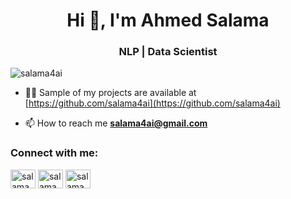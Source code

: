 <h1 align="center">Hi 👋, I'm Ahmed Salama</h1>
<h3 align="center">NLP | Data Scientist</h3>

<p align="left"> <img src="https://komarev.com/ghpvc/?username=salama4ai&label=Profile%20views&color=0e75b6&style=flat" alt="salama4ai" /> </p>

- 👨‍💻 Sample of my projects are available at [https://github.com/salama4ai](https://github.com/salama4ai)

- 📫 How to reach me **salama4ai@gmail.com**

<h3 align="left">Connect with me:</h3>
<p align="left">
<a href="https://linkedin.com/in/salama4ai" target="linkedin.com/in/salama4ai"><img align="center" src="https://raw.githubusercontent.com/rahuldkjain/github-profile-readme-generator/master/src/images/icons/Social/linked-in-alt.svg" alt="salama4ai" height="30" width="40" /></a>
<a href="https://kaggle.com/salama4ai" target="blank"><img align="center" src="https://raw.githubusercontent.com/rahuldkjain/github-profile-readme-generator/master/src/images/icons/Social/kaggle.svg" alt="salama4ai" height="30" width="40" /></a>
<a href="https://www.hackerrank.com/salama4ai" target="blank"><img align="center" src="https://raw.githubusercontent.com/rahuldkjain/github-profile-readme-generator/master/src/images/icons/Social/hackerrank.svg" alt="salama4ai" height="30" width="40" /></a>
</p>

